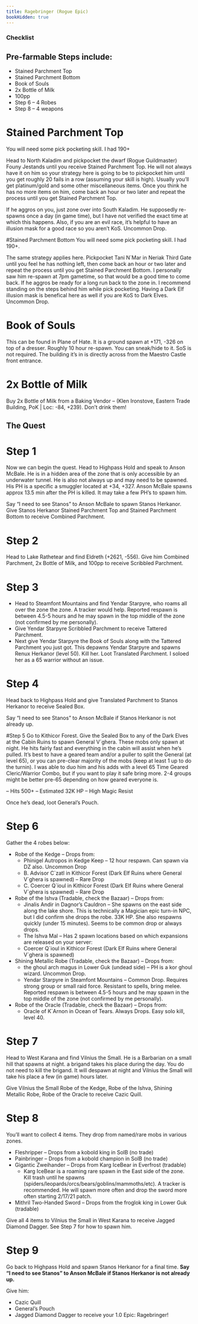 ```yaml
---
title: Ragebringer (Rogue Epic)
bookHidden: true
---
```

### Checklist

## Pre-farmable Steps include:
- Stained Parchment Top
- Stained Parchment Bottom
- Book of Souls
- 2x Bottle of Milk
- 100pp
- Step 6 – 4 Robes
- Step 8 – 4 weapons

# Stained Parchment Top
You will need some pick pocketing skill. I had 190+

Head to North Kaladim and pickpocket the dwarf (Rogue Guildmaster) Founy Jestands until you receive
Stained Parchment Top. He will not always have it on him so your strategy here is going to be to pickpocket him until you get roughly 20 fails in a row (assuming your skill is high). Usually you’ll get platinum/gold and some other miscellaneous items. Once you think he has no more items on him, come back an hour or two later and repeat the process until you get Stained Parchment Top.

If he aggros on you, just zone over into South Kaladim. He supposedly re-spawns once a day (in game time), but I have not verified the exact time at which this happens.  Also, if you are an evil race, it’s helpful to have an illusion mask for a good race so you aren’t KoS. Uncommon Drop.

#Stained Parchment Bottom
You will need some pick pocketing skill. I had 190+.

The same strategy applies here. Pickpocket Tani N`Mar in Neriak Third Gate until you feel he has nothing left, then come back an hour or two later and repeat the process until you get Stained Parchment Bottom. I personally saw him re-spawn at 7pm gametime, so that would be a good time to come back. If he aggros be ready for a long run back to the zone in. I recommend standing on the steps behind him while pick pocketing. Having a Dark Elf illusion mask is benefical here as well if you are KoS to Dark Elves. Uncommon Drop.

# Book of Souls
This can be found in Plane of Hate. It is a ground spawn at +171, -326 on top of a dresser. Roughly 10 hour re-spawn. You can sneak/hide to it. SoS is not required. The building it’s in is directly across from the Maestro Castle front entrance.

# 2x Bottle of Milk
Buy 2x Bottle of Milk from a Baking Vendor – (Klen Ironstove, Eastern Trade Building, PoK | Loc: -84, +239). Don’t drink them!

## The Quest

# Step 1
Now we can begin the quest. Head to Highpass Hold and speak to Anson McBale. He is in a hidden area of the zone that is only accessible by an underwater tunnel. He is also not always up and may need to be spawned. His PH is a specific a smuggler located at +34, +327. Anson McBale spawns approx 13.5 min after the PH is killed. It may take a few PH’s to spawn him.

Say “I need to see Stanos” to  Anson McBale to spawn Stanos Herkanor. Give Stanos Herkanor Stained Parchment Top and Stained Parchment Bottom to receive   Combined Parchment.

# Step 2
Head to Lake Rathetear and find Eldreth (+2621, -556). Give him Combined Parchment, 2x Bottle of Milk, and 100pp to receive Scribbled Parchment.

# Step 3
- Head to Steamfont Mountains and find Yendar Starpyre, who roams all over the zone the zone. A tracker would help. Reported respawn is between 4.5-5 hours and he may spawn in the top middle of the zone (not confirmed by me personally).
- Give Yendar Starpyre Scribbled Parchment to receive Tattered Parchment.
- Next give Yendar Starpyre the  Book of Souls along with the Tattered Parchment you just got. This depawns Yendar Starpyre and spawns Renux Herkanor (level 50). Kill her. Loot Translated Parchment. I soloed her as a 65 warrior without an issue.

# Step 4
Head back to Highpass Hold and give  Translated Parchment to Stanos Herkanor to receive Sealed Box. 

Say “I need to see Stanos” to  Anson McBale if Stanos Herkanor is not already up.

#Step 5
Go to Kithicor Forest. Give the Sealed Box to any of the Dark Elves at the Cabin Ruins to spawn General V`ghera. These mobs only spawn at night. He hits fairly fast and everything in the cabin will assist when he’s pulled. It’s best to have a geared team and/or a puller to split the General (at level 65), or you can pre-clear majority of the mobs (keep at least 1 up to do the turnin).  I was able to duo him and his adds with a level 65 Time Geared Cleric/Warrior Combo, but if you want to play it safe bring more. 2-4 groups might be better pre-65 depending on how geared everyone is.

– Hits 500+
– Estimated 32K HP
– High Magic Resist

Once he’s dead, loot General’s Pouch.

# Step 6
Gather the 4 robes below:
- Robe of the Kedge – Drops from:
  - Phinigel Autropos in Kedge Keep – 12 hour respawn. Can spawn via DZ also. Uncommon Drop
  - B. Advisor C\`zatl in Kithicor Forest (Dark Elf Ruins where General V`ghera is spawned) – Rare Drop
  - C. Coercer Q\`ioul in Kithicor Forest (Dark Elf Ruins where General V`ghera is spawned) – Rare Drop
- Robe of the Ishva (Tradable, check the Bazaar) – Drops from:
  - Jinalis Andir in Dagnor’s Cauldron – She spawns on the east side along the lake shore. This is technically a Magician epic turn-in NPC, but I did confirm she drops the robe. 33K HP. She also respawns quickly (under 15 minutes). Seems to be common drop or always drops.
  - The Ishva Mal – Has 2 spawn locations based on which expansions are released on your server:
  - Coercer Q\`ioul in Kithicor Forest (Dark Elf Ruins where General V`ghera is spawned)
- Shining Metallic Robe (Tradable, check the Bazaar) – Drops from:
  - the ghoul arch magus in Lower Guk (undead side) – PH is a kor ghoul wizard. Uncommon Drop.
  - Yendar Starpyre in Steamfont Mountains – Common Drop. Requires strong group or small raid force. Resistant to spells, bring melee. Reported respawn is between 4.5-5 hours and he may spawn in the top middle of the zone (not confirmed by me personally).
- Robe of the Oracle (Tradable, check the Bazaar) – Drops from:
  - Oracle of K`Arnon in Ocean of Tears. Always Drops. Easy solo kill, level 40.


# Step 7
Head to West Karana and find Vilnius the Small. He is a Barbarian on a small hill that spawns at night. a brigand takes his place during the day. You do not need to kill the brigand. It will despawn at night and Vilnius the Small will take his place a few (in game) hours later.

Give Vilnius the Small  Robe of the Kedge,  Robe of the Ishva,  Shining Metallic Robe,  Robe of the Oracle to receive Cazic Quill.

# Step 8
You’ll want to collect 4 items. They drop from named/rare mobs in various zones.
- Fleshripper – Drops from a kobold king in SolB (no trade)
- Painbringer – Drops from a kobold champion in SolB (no trade)
- Gigantic Zweihander – Drops from Karg IceBear in Everfrost (tradable)
  - Karg IceBear is a roaming rare spawn in the East side of the zone. Kill trash until he spawns (spiders/leopards/orcs/bears/goblins/mammoths/etc). A tracker is recommended. He will spawn more often and drop the sword more often starting 2/17/21 patch.
- Mithril Two-Handed Sword – Drops from the froglok king in Lower Guk (tradable)

Give all 4 items to Vilnius the Small in West Karana to receive Jagged Diamond Dagger. See Step 7 for how to spawn him.

# Step 9
Go back to Highpass Hold and spawn Stanos Herkanor for a final time. **Say “I need to see Stanos” to  Anson McBale if Stanos Herkanor is not already up.**

Give him:
- Cazic Quill
- General’s Pouch
- Jagged Diamond Dagger
to receive your 1.0 Epic: Ragebringer!
